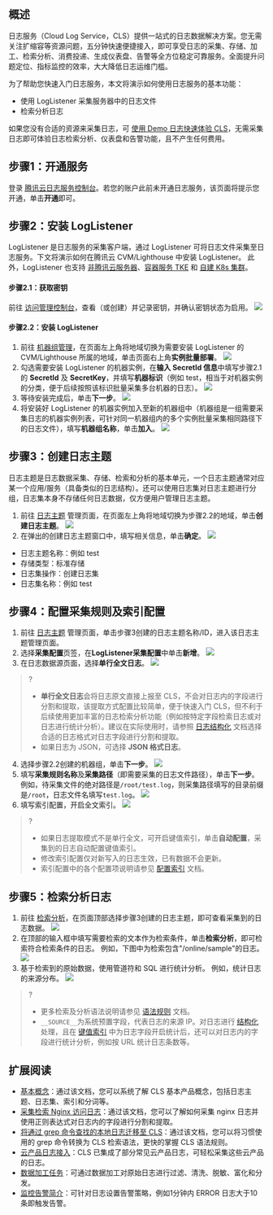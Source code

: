 ## 概述

日志服务（Cloud Log Service，CLS）提供一站式的日志数据解决方案。您无需关注扩缩容等资源问题，五分钟快速便捷接入，即可享受日志的采集、存储、加工、检索分析、消费投递、生成仪表盘、告警等全方位稳定可靠服务。全面提升问题定位、指标监控的效率，大大降低日志运维门槛。

为了帮助您快速入门日志服务，本文将演示如何使用日志服务的基本功能：
- 使用 LogListener 采集服务器中的日志文件
- 检索分析日志

如果您没有合适的资源来采集日志，可 [使用 Demo 日志快速体验 CLS](https://cloud.tencent.com/document/product/614/64538)，无需采集日志即可体验日志检索分析、仪表盘和告警功能，且不产生任何费用。


## 步骤1：开通服务

登录 [腾讯云日志服务控制台](https://console.cloud.tencent.com/cls/overview)。若您的账户此前未开通日志服务，该页面将提示您开通，单击**开通**即可。

## 步骤2：安装 LogListener

LogListener 是日志服务的采集客户端，通过 LogListener 可将日志文件采集至日志服务。下文将演示如何在腾讯云 CVM/Lighthouse 中安装 LogListener。
此外，LogListener 也支持 [非腾讯云服务器](https://cloud.tencent.com/document/product/614/17414)、[容器服务 TKE](https://cloud.tencent.com/document/product/457/36771) 和 [自建 K8s 集群](https://cloud.tencent.com/document/product/614/61244)。

#### 步骤2.1：获取密钥

前往 [访问管理控制台](https://console.cloud.tencent.com/cam/capi)，查看（或创建）并记录密钥，并确认密钥状态为启用。
![](https://main.qcloudimg.com/raw/def581cc17891febfab6ecd1d616327c.png)

#### 步骤2.2：安装 LogListener

1. 前往 [机器组管理](https://console.cloud.tencent.com/cls/hosts)，在页面左上角将地域切换为需要安装 LogListener 的CVM/Lighthouse 所属的地域，单击页面右上角**实例批量部署**。
![](https://qcloudimg.tencent-cloud.cn/raw/902899636f58398872a39c417a857b5a.png)
2. 勾选需要安装 LogListener 的机器实例，在**输入 SecretId 信息**中填写步骤2.1的 **SecretId** 及 **SecretKey**，并填写**机器标识**（例如 test，相当于对机器实例的分类，便于后续按照该标识批量采集多台机器的日志）。
![](https://qcloudimg.tencent-cloud.cn/raw/b9bc1a8df98d1fb7b60f0fe4de0a02e6.png)
3. 等待安装完成后，单击**下一步**。
![](https://qcloudimg.tencent-cloud.cn/raw/66ba1bb5f90a5b4cc125678d6b0f964a.png)
4. 将安装好 LogListener 的机器实例加入至新的机器组中（机器组是一组需要采集日志的机器实例列表，可针对同一机器组内的多个实例批量采集相同路径下的日志文件），填写**机器组名称**，单击**加入**。
![](IMG/Pasted%20image%2020220719150634.png)

## 步骤3：创建日志主题

日志主题是日志数据采集、存储、检索和分析的基本单元，一个日志主题通常对应某一个应用/服务（具备类似的日志结构）。还可以使用日志集对日志主题进行分组，日志集本身不存储任何日志数据，仅方便用户管理日志主题。

1. 前往 [日志主题](https://console.cloud.tencent.com/cls/topic) 管理页面，在页面左上角将地域切换为步骤2.2的地域，单击**创建日志主题**。
![](https://qcloudimg.tencent-cloud.cn/raw/037dda612aa5c1f6751bdd3aac7c9034.png)
2. 在弹出的创建日志主题窗口中，填写相关信息，单击**确定**。
![](https://qcloudimg.tencent-cloud.cn/raw/7038d575db8cbe2af535e2837a5714b5.png)
 - 日志主题名称：例如 test
 - 存储类型：标准存储
 - 日志集操作：创建日志集
 - 日志集名称：例如 test

## 步骤4：配置采集规则及索引配置

1. 前往 [日志主题](https://console.cloud.tencent.com/cls/topic) 管理页面，单击步骤3创建的日志主题名称/ID，进入该日志主题管理页面。
2. 选择**采集配置**页签，在**LogListener采集配置**中单击**新增**。
![](https://qcloudimg.tencent-cloud.cn/raw/d7dd437abb775fb1cdba049f21e516cb.png)
3. 在日志数据源页面，选择**单行全文日志**。
![](https://qcloudimg.tencent-cloud.cn/raw/d1059298722055b8224dcd265817ecc8.png)
>?
> - **单行全文日志**会将日志原文直接上报至 CLS，不会对日志内的字段进行分割和提取，该提取方式配置比较简单，便于快速入门 CLS，但不利于后续使用更加丰富的日志检索分析功能（例如按特定字段检索日志或对日志进行统计分析）。建议在实际使用时，请参照 [日志结构化](https://cloud.tencent.com/document/product/614/33494#.E6.97.A5.E5.BF.97.E7.BB.93.E6.9E.84.E5.8C.96) 文档选择合适的日志格式对日志字段进行分割和提取。
> - 如果日志为 JSON，可选择 **JSON 格式日志**。
> 
4. 选择步骤2.2创建的机器组，单击**下一步**。
![](https://qcloudimg.tencent-cloud.cn/raw/b38bee83133c7fec614cafbb90cf070e.png)
5. 填写**采集规则名称**及**采集路径**（即需要采集的日志文件路径），单击**下一步**。
例如，待采集文件的绝对路径是`/root/test.log`，则采集路径填写的目录前缀是`/root`，日志文件名填写`test.log`。
![](https://qcloudimg.tencent-cloud.cn/raw/198392d503147d66e626f69e67aac793.png)
6. 填写索引配置，开启全文索引。
![](https://qcloudimg.tencent-cloud.cn/raw/958441f6a0e25a029bce486d5354494f.png)
>?
> - 如果日志提取模式不是单行全文，可开启键值索引，单击**自动配置**，采集到的日志自动配置键值索引。
> - 修改索引配置仅对新写入的日志生效，已有数据不会更新。
> - 索引配置中的各个配置项说明请参见 [配置索引](https://cloud.tencent.com/document/product/614/50922) 文档。

## 步骤5：检索分析日志

1. 前往 [检索分析](https://console.cloud.tencent.com/cls/search)，在页面顶部选择步骤3创建的日志主题，即可查看采集到的日志数据。
![](https://qcloudimg.tencent-cloud.cn/raw/aba111bdab7be906365382d71b0c5387.png)
2. 在顶部的输入框中填写需要检索的文本作为检索条件，单击**检索分析**，即可检索符合检索条件的日志。
例如，下图中为检索包含"/online/sample"的日志。
![](https://qcloudimg.tencent-cloud.cn/raw/c7c4b0b27d5f11371a45780b094f848b.png)
3. 基于检索到的原始数据，使用管道符和 SQL 进行统计分析。
例如，统计日志的来源分布。
![](https://qcloudimg.tencent-cloud.cn/raw/c47d88750ba61be787fa2497579ae3e0.png)
>?
> - 更多检索及分析语法说明请参见 [语法规则](https://cloud.tencent.com/document/product/614/47044) 文档。
> - `__SOURCE__`为系统预置字段，代表日志的来源 IP。对日志进行 [结构化](https://cloud.tencent.com/document/product/614/33494#.E6.97.A5.E5.BF.97.E7.BB.93.E6.9E.84.E5.8C.96) 处理，且在 [键值索引](https://cloud.tencent.com/document/product/614/50922#.E9.94.AE.E5.80.BC.E7.B4.A2.E5.BC.95) 中为日志字段开启统计后，还可以对日志内的字段进行统计分析，例如按 URL 统计日志条数等。
> 


## 扩展阅读

- [基本概念](https://cloud.tencent.com/document/product/614/35675)：通过该文档，您可以系统了解 CLS 基本产品概念，包括日志主题、日志集、索引和分词等。
- [采集检索 Nginx 访问日志](https://cloud.tencent.com/document/product/614/37735)：通过该文档，您可以了解如何采集 nginx 日志并使用正则表达式对日志内的字段进行分割和提取。
- [将通过 grep 命令查找的本地日志迁移至 CLS](https://cloud.tencent.com/document/product/614/64305)：通过该文档，您可以将习惯使用的 grep 命令转换为 CLS 检索语法，更快的掌握 CLS 语法规则。
- [云产品日志接入](https://cloud.tencent.com/document/product/614/47611)：CLS 已集成了部分常见云产品日志，可轻松采集这些云产品的日志。
- [数据加工任务](https://cloud.tencent.com/document/product/614/63940)：可通过数据加工对原始日志进行过滤、清洗、脱敏、富化和分发。
- [监控告警简介](https://cloud.tencent.com/document/product/614/51741)：可针对日志设置告警策略，例如1分钟内 ERROR 日志大于10条即触发告警。


